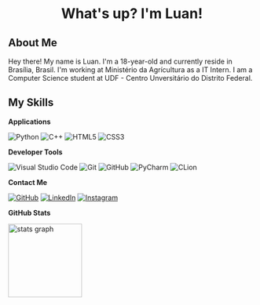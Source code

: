<h1 align="center">What's up? I'm Luan!</h1>

## About Me

Hey there! My name is Luan. I'm a 18-year-old and currently reside in Brasília, Brasil. I'm working at Ministério da Agrícultura as a IT Intern. I am a Computer Science student at UDF - Centro Unversitário do Distrito Federal.

 ## My Skills

 **Applications**
 
![Python](https://img.shields.io/badge/python-3670A0?style=for-the-badge&logo=python&logoColor=ffdd54)
![C++](https://img.shields.io/badge/C%2B%2B-00599C?style=for-the-badge&logo=c%2B%2B&logoColor=white)
![HTML5](https://img.shields.io/badge/HTML5-E34F26?style=for-the-badge&logo=html5&logoColor=white)
![CSS3](https://img.shields.io/badge/CSS3-1572B6?style=for-the-badge&logo=css3&logoColor=white)

**Developer Tools**

![Visual Studio Code](https://img.shields.io/badge/-Visual%20Studio%20Code-333333?style=flat&logo=visual-studio-code&logoColor=007ACC)
![Git](https://img.shields.io/badge/-Git-333333?style=flat&logo=git)
![GitHub](https://img.shields.io/badge/-GitHub-333333?style=flat&logo=github)
![PyCharm](https://img.shields.io/badge/PyCharm-333333?logo=PyCharm&logoColor=white)
![CLion](https://img.shields.io/badge/clion-333333?logo=clion&logoColor=white)

**Contact Me**

[![GitHub](https://img.shields.io/badge/GitHub-100000?style=for-the-badge&logo=github&logoColor=white)](https://github.com/lcsvme)
[![LinkedIn](https://img.shields.io/badge/LinkedIn-0077B5?style=for-the-badge&logo=linkedin&logoColor=white)](https://www.linkedin.com/in/luanvieiradev/)
[![Instagram](https://img.shields.io/badge/-Instagram-%23E4405F?style=for-the-badge&logo=instagram&logoColor=white)](https://www.instagram.com/lcsvme/)

**GitHub Stats**

<a href="https://github.com/lcsvme" title="Perfil de Luan Vieira">
  <img src="https://github-readme-stats.vercel.app/api?username=lcsvme&hide_title=false&hide_rank=false&show_icons=true&include_all_commits=true&count_private=false&disable_animations=false&theme=github_dark&locale=en&hide_border=false&order=1" height="150" alt="stats graph"  />
</a>
